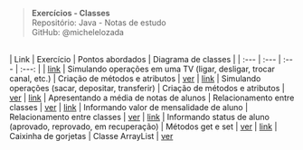 > **Exercícios - Classes**     
> Repositório: Java - Notas de estudo  
> GitHub: @michelelozada
&nbsp;
     
&nbsp;  
| Link   | Exercício | Pontos abordados | Diagrama de classes |
| :---   | :---      | :---             | :---:                |
| [link](https://github.com/michelelozada/Java-Study-Notes/blob/main/files/exercicios/java-orientado-objetos/operando-tv) | Simulando operações em uma TV (ligar, desligar, trocar canal, etc.) | Criação de métodos e atributos | [ver](https://github.com/michelelozada/Java-Study-Notes/tree/main/files/assets/uml/operando-tv.png)
| [link](https://github.com/michelelozada/Java-Study-Notes/blob/main/files/exercicios/java-orientado-objetos/simulando-operacoes) | Simulando operações (sacar, depositar, transferir) | Criação de métodos e atributos | [ver](https://github.com/michelelozada/Java-Study-Notes/tree/main/files/assets/uml/simulando-operacoes.png)
| [link](https://github.com/michelelozada/Java-Study-Notes/blob/main/files/exercicios/java-orientado-objetos/media-alunos) | Apresentando a média de notas de alunos | Relacionamento entre classes | [ver](https://github.com/michelelozada/Java-Study-Notes/tree/main/files/assets/uml/media-alunos.png)
| [link](https://github.com/michelelozada/Java-Study-Notes/blob/main/files/exercicios/java-orientado-objetos/informe-mensalidade) | Informando valor de mensalidade de aluno | Relacionamento entre classes | [ver](https://github.com/michelelozada/Java-Study-Notes/tree/main/files/assets/uml/informe-mensalidade.png)
| [link](https://github.com/michelelozada/Java-Study-Notes/blob/main/files/exercicios/java-orientado-objetos/status-aluno) | Informando status de aluno (aprovado, reprovado, em recuperação) | Métodos get e set | [ver](https://github.com/michelelozada/Java-Study-Notes/tree/main/files/assets/uml/status-aluno.png)
| [link](https://github.com/michelelozada/Java-Study-Notes/blob/main/files/exercicios/java-orientado-objetos/caixinha-gorjetas) | Caixinha de gorjetas | Classe ArrayList | [ver](https://github.com/michelelozada/Java-Study-Notes/tree/main/files/assets/uml/caixinha-gorjetas.png)